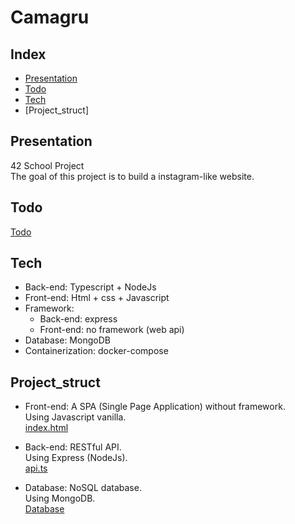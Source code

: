 # Camagru

## Index

* [Presentation](#Presentation)
* [Todo](#Todo)
* [Tech](#Tech)
* [Project_struct]

## Presentation

42 School Project  
The goal of this project is to build a instagram-like website.

## Todo

[Todo](./todo.md)

## Tech

- Back-end: Typescript + NodeJs
- Front-end: Html + css + Javascript
- Framework:
  - Back-end: express
  - Front-end: no framework (web api)
- Database: MongoDB
- Containerization: docker-compose

## Project_struct

- Front-end: A SPA (Single Page Application) without framework.  
  Using Javascript vanilla.  
  [index.html](./front-end/index.html)

- Back-end: RESTful API.  
  Using Express (NodeJs).  
  [api.ts](./back-end/api.ts)

- Database: NoSQL database.  
  Using MongoDB.  
  [Database](./back-end/src/services/db.service.ts)